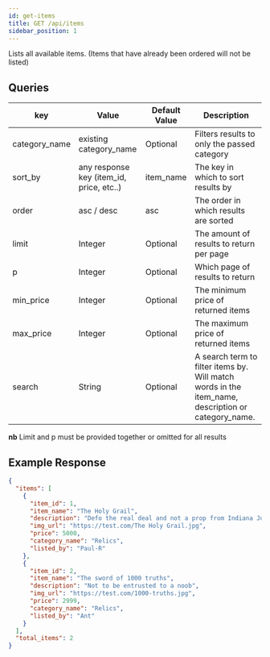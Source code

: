 ```yaml
---
id: get-items
title: GET /api/items
sidebar_position: 1
---
```


Lists all available items. (Items that have already been ordered will not be listed)

## Queries

| key           | Value                                    | Default Value | Description                                                                                        |
| ------------- | ---------------------------------------- | ------------- | -------------------------------------------------------------------------------------------------- |
| category_name | existing category_name                   | Optional      | Filters results to only the passed category                                                        |
| sort_by       | any response key (item_id, price, etc..) | item_name     | The key in which to sort results by                                                                |
| order         | asc / desc                               | asc           | The order in which results are sorted                                                              |
| limit         | Integer                                  | Optional      | The amount of results to return per page                                                           |
| p             | Integer                                  | Optional      | Which page of results to return                                                                    |
| min_price     | Integer                                  | Optional      | The minimum price of returned items                                                                |
| max_price     | Integer                                  | Optional      | The maximum price of returned items                                                                |
| search        | String                                   | Optional      | A search term to filter items by. Will match words in the item_name, description or category_name. |

**nb** Limit and p must be provided together or omitted for all results

## Example Response

```json
{
  "items": [
    {
      "item_id": 1,
      "item_name": "The Holy Grail",
      "description": "Defo the real deal and not a prop from Indiana Jones",
      "img_url": "https://test.com/The Holy Grail.jpg",
      "price": 5000,
      "category_name": "Relics",
      "listed_by": "Paul-R"
    },
    {
      "item_id": 2,
      "item_name": "The sword of 1000 truths",
      "description": "Not to be entrusted to a noob",
      "img_url": "https://test.com/1000-truths.jpg",
      "price": 2999,
      "category_name": "Relics",
      "listed_by": "Ant"
    }
  ],
  "total_items": 2
}
```
